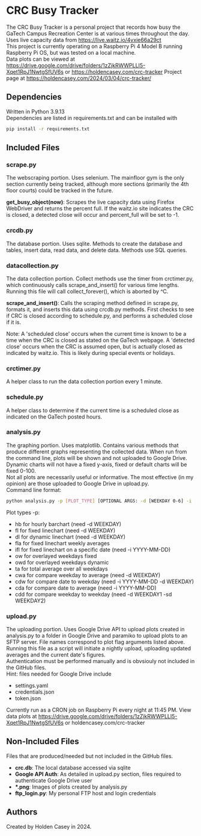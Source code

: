 # CRC Busy Tracker

The CRC Busy Tracker is a personal project that records how busy the GaTech Campus Recreation Center is at various times throughout the day.  
Uses live capacity data from https://live.waitz.io/4vxie66a29ct  
This project is currently operating on a Raspberry Pi 4 Model B running Raspberry Pi OS, but was tested on a local machine.  
Data plots can be viewed at https://drive.google.com/drive/folders/1zZjkRWWPLLI5-Xqet1RpJ1NwtgSfUV6s or https://holdencasey.com/crc-tracker
Project page at https://holdencasey.com/2024/03/04/crc-tracker/

## Dependencies

Written in Python 3.9.13  
Dependencies are listed in requirements.txt and can be installed with

```bash
pip install -r requirements.txt
```

## Included Files

### scrape.py

The webscraping portion. Uses selenium. The mainfloor gym is the only section currently being tracked, although more sections (primarily the 4th floor courts) could be tracked in the future.

**get_busy_object(now)**:
Scrapes the live capacity data using Firefox WebDriver and returns the percent full.
If the waitz.io site indicates the CRC is closed, a detected close will occur and percent_full will be set to -1.

### crcdb.py

The database portion. Uses sqlite. Methods to create the database and tables, insert data, read data, and delete data. Methods use SQL queries.

### datacollection.py

The data collection portion. Collect methods use the timer from crctimer.py, which continuously calls scrape_and_insert() for various time lengths. Running this file will call collect_forever(), which is aborted by ^C.

**scrape_and_insert()**:
Calls the scraping method defined in scrape.py, formats it, and inserts this data using crcdb.py methods.
First checks to see if CRC is closed according to schedule.py, and performs a scheduled close if it is.

Note: A 'scheduled close' occurs when the current time is known to be a time when the CRC is closed as stated on the GaTech webpage. A 'detected close' occurs when the CRC is assumed open, but is actually closed as indicated by waitz.io. This is likely during special events or holidays.

### crctimer.py

A helper class to run the data collection portion every 1 minute.

### schedule.py

A helper class to determine if the current time is a scheduled close as indicated on the GaTech posted hours.

### analysis.py

The graphing portion. Uses matplotlib. Contains various methods that produce different graphs representing the collected data.
When run from the command line, plots will be shown and not uploaded to Google Drive.  
Dynamic charts will not have a fixed y-axis, fixed or default charts will be fixed 0-100.  
Not all plots are necessarily useful or informative. The most effective (in my opinion) are those uploaded to Google Drive in upload.py.  
Command line format:

```bash
python analysis.py -p [PLOT_TYPE] [OPTIONAL ARGS: -d [WEEKDAY 0-6] -i [YYYY-MM-DD] -sd [WEEKDAY 0-6]]
```

Plot types -p:

- hb for hourly barchart (need -d WEEKDAY)
- fl for fixed linechart (need -d WEEKDAY)
- dl for dynamic linechart (need -d WEEKDAY)
- fla for fixed linechart weekly averages
- ifl for fixed linechart on a specific date (need -i YYYY-MM-DD)
- ow for overlayed weekdays fixed
- owd for overlayed weekdays dynamic
- ta for total average over all weekdays
- cwa for compare weekday to average (need -d WEEKDAY)
- cdw for compare date to weekday (need -i YYYY-MM-DD -d WEEKDAY)
- cda for compare date to average (need -i YYYY-MM-DD)
- cdd for compare weekday to weekday (need -d WEEKDAY1 -sd WEEKDAY2)

### upload.py

The uploading portion. Uses Google Drive API to upload plots created in analysis.py to a folder in Google Drive and paramiko to upload plots to an SFTP server. File names correspond to plot flag arguments listed above. Running this file as a script will initiate a nightly upload, uploading updated averages and the current date's figures.  
Authentication must be performed manually and is obvsiouly not included in the GitHub files.  
Hint: files needed for Google Drive include

- settings.yaml
- credentials.json
- token.json

Currently run as a CRON job on Raspberry Pi every night at 11:45 PM.
View data plots at https://drive.google.com/drive/folders/1zZjkRWWPLLI5-Xqet1RpJ1NwtgSfUV6s or holdencasey.com/crc-tracker

## Non-Included Files

Files that are produced/needed but not included in the GitHub files.

- **crc.db**: The local database accessed via sqlite
- **Google API Auth**: As detailed in upload.py section, files required to authenticate Google Drive user
- **\*.png**: Images of plots created by analysis.py
- **ftp_login.py**: My personal FTP host and login credentials

## Authors

Created by Holden Casey in 2024.
